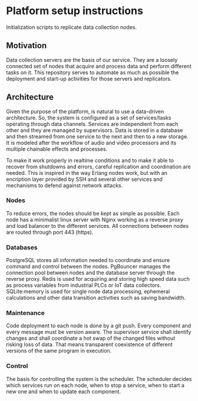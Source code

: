 # Platform setup instructions

Initialization scripts to replicate data collection nodes.

## Motivation
Data collection servers are the basis of our service. They are a loosely connected set of nodes that acquire and process data and perform different tasks on it.
This repository serves to automate as much as possible the deployment and start-up activities for those servers and replicators.

## Architecture
Given the purpose of the platform, is natural to use a data-driven architecture. So, the system is configured as a set of services/tasks operating through data channels. Services are independient from each other and they are managed by supervisors. Data is stored in a database and then streamed from one service to the next and then to a new storage. It is modeled after the workflow of audio and video processors and its multiple chainable effects and processes.

To make it work properly in realtime conditions and to make it able to recover from shutdowns and errors, careful replication and coordination are needed.
This is inspired in the way Erlang nodes work, but with an encription layer provided by SSH and several other services and mechanisms to defend against network attacks.

### Nodes
To reduce errors, the nodes should be kept as simple as possible. Each node has a minimalist linux server with Nginx working as a reverse proxy and load balancer to the different services. All connections between nodes are routed through port 443 (https).

### Databases
PostgreSQL stores all information needed to coordinate and ensure command and control between the nodes. PgBouncer manages the connection pool between nodes and the database server through the reverse proxy.
Redis is used for acquiring and storing high speed data such as process variables from industrial PLCs or IoT data collectors.
SQLite:memory is used for single node data processing, ephemeral calculations and other data transition activities such as saving bandwidth.

### Maintenance
Code deployment to each node is done by a git push. Every component and every message must be version aware. The supervisor service shall identify changes and shall coordinate a hot swap of the changed files without risking loss of data. That means transparent coexistence of different versions of the same program in execution.

### Control
The basis for controlling the system is the scheduler. The scheduler decides which services run on each node, when to stop a service, when to start a new one and when to update each component.
